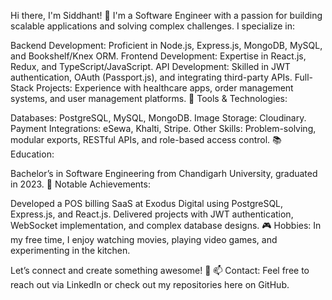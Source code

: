 Hi there, I'm Siddhant! 👋
I'm a Software Engineer with a passion for building scalable applications and solving complex challenges. I specialize in:

Backend Development: Proficient in Node.js, Express.js, MongoDB, MySQL, and Bookshelf/Knex ORM.
Frontend Development: Expertise in React.js, Redux, and TypeScript/JavaScript.
API Development: Skilled in JWT authentication, OAuth (Passport.js), and integrating third-party APIs.
Full-Stack Projects: Experience with healthcare apps, order management systems, and user management platforms.
🔧 Tools & Technologies:

Databases: PostgreSQL, MySQL, MongoDB.
Image Storage: Cloudinary.
Payment Integrations: eSewa, Khalti, Stripe.
Other Skills: Problem-solving, modular exports, RESTful APIs, and role-based access control.
📚 Education:

Bachelor’s in Software Engineering from Chandigarh University, graduated in 2023.
🌟 Notable Achievements:

Developed a POS billing SaaS at Exodus Digital using PostgreSQL, Express.js, and React.js.
Delivered projects with JWT authentication, WebSocket implementation, and complex database designs.
🎮 Hobbies:
In my free time, I enjoy watching movies, playing video games, and experimenting in the kitchen.

Let’s connect and create something awesome! 🚀
📫 Contact: Feel free to reach out via LinkedIn or check out my repositories here on GitHub.

